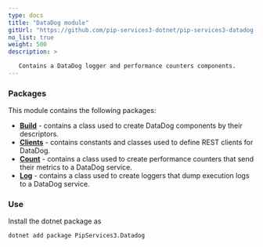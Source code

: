 ```yaml
---
type: docs
title: "DataDog module"
gitUrl: "https://github.com/pip-services3-dotnet/pip-services3-datadog-dotnet"
no_list: true
weight: 500
description: > 

   Contains a DataDog logger and performance counters components.
---
```



### Packages

This module contains the following packages:

- [**Build**](build) - contains a class used to create DataDog components by their descriptors.
- [**Clients**](clients) - contains constants and classes used to define REST clients for DataDog.
- [**Count**](count) - contains a class used to create performance counters that send their metrics to a DataDog service.
- [**Log**](log) - contains a class used to create loggers that dump execution logs to a DataDog service.


### Use

Install the dotnet package as
```bash
dotnet add package PipServices3.Datadog
```
